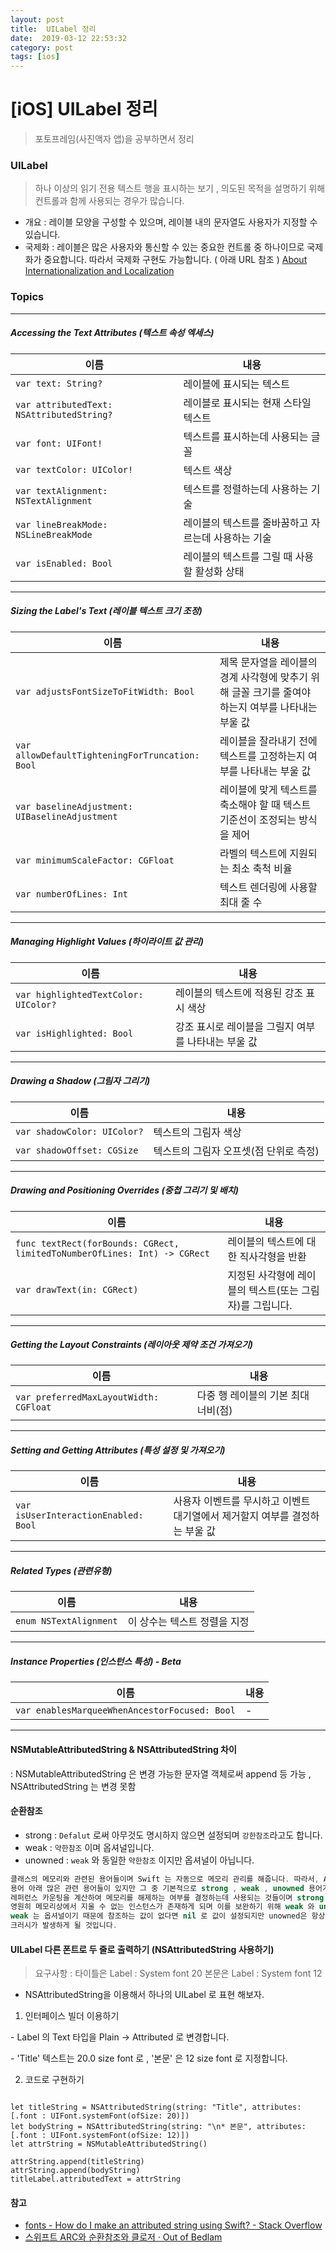 ```yaml
---
layout: post
title:  UILabel 정리
date:  2019-03-12 22:53:32
category: post
tags: [ios]
---
```


# [iOS] UILabel 정리

> 포토프레임(사진액자 앱)을 공부하면서 정리

###  UILabel

> 하나 이상의 읽기 전용 텍스트 행을 표시하는 보기 , 의도된 목적을 설명하기 위해 컨트롤과 함께 사용되는 경우가 많습니다.

- 개요 : 레이블 모양을 구성할 수 있으며, 레이블 내의 문자열도 사용자가 지정할 수 있습니다.
- 국제화 : 레이블은 많은 사용자와 통신할 수 있는 중요한 컨트롤 중 하나이므로 국제화가 중요합니다. 따라서 국제화 구현도 가능합니다. ( 아래 URL 참조 ) [About Internationalization and Localization](https://developer.apple.com/library/archive/documentation/MacOSX/Conceptual/BPInternational/Introduction/Introduction.html#//apple_ref/doc/uid/10000171i)

### Topics

------

##### Accessing the Text Attributes (텍스트 속성 엑세스)

| 이름                                        | 내용                           |
| ----------------------------------------- | ---------------------------- |
| `var text: String?`                       | 레이블에 표시되는 텍스트                |
| `var attributedText: NSAttributedString?` | 레이블로 표시되는 현재 스타일 텍스트         |
| `var font: UIFont!`                       | 텍스트를 표시하는데 사용되는 글꼴           |
| `var textColor: UIColor!`                 | 텍스트 색상                       |
| `var textAlignment: NSTextAlignment`      | 텍스트를 정렬하는데 사용하는 기술           |
| `var lineBreakMode: NSLineBreakMode`      | 레이블의 텍스트를 줄바꿈하고 자르는데 사용하는 기술 |
| `var isEnabled: Bool`                     | 레이블의 텍스트를 그릴 때 사용할 활성화 상태    |

------

##### Sizing the Label's Text (레이블 텍스트 크기 조정)

| 이름                                              | 내용                                                       |
| ----------------------------------------------- | -------------------------------------------------------- |
| `var adjustsFontSizeToFitWidth: Bool`           | 제목 문자열을 레이블의 경계 사각형에 맞추기 위해 글꼴 크기를 줄여야 하는지 여부를 나타내는 부울 값 |
| `var allowDefaultTighteningForTruncation: Bool` | 레이블을 잘라내기 전에 텍스트를 고정하는지 여부를 나타내는 부울 값                    |
| `var baselineAdjustment: UIBaselineAdjustment`  | 레이블에 맞게 텍스트를 축소해야 할 때 텍스트 기준선이 조정되는 방식을 제어               |
| `var minimumScaleFactor: CGFloat`               | 라벨의 텍스트에 지원되는 최소 축척 비율                                   |
| `var numberOfLines: Int`                        | 텍스트 렌더링에 사용할 최대 줄 수                                      |

------

##### Managing Highlight Values (하이라이트 값 관리)

| 이름                                   | 내용                            |
| ------------------------------------ | ----------------------------- |
| `var highlightedTextColor: UIColor?` | 레이블의 텍스트에 적용된 강조 표시 색상        |
| `var isHighlighted: Bool`            | 강조 표시로 레이블을 그릴지 여부를 나타내는 부울 값 |

------

##### Drawing a Shadow (그림자 그리기)

| 이름                          | 내용                     |
| --------------------------- | ---------------------- |
| `var shadowColor: UIColor?` | 텍스트의 그림자 색상            |
| `var shadowOffset: CGSize`  | 텍스트의 그림자 오프셋(점 단위로 측정) |

------

##### Drawing and Positioning Overrides (중첩 그리기 및 배치)

| 이름                                                                        | 내용                               |
| ------------------------------------------------------------------------- | -------------------------------- |
| `func textRect(forBounds: CGRect, limitedToNumberOfLines: Int) -> CGRect` | 레이블의 텍스트에 대한 직사각형을 반환            |
| `var drawText(in: CGRect)`                                                | 지정된 사각형에 레이블의 텍스트(또는 그림자)를 그립니다. |

------

##### Getting the Layout Constraints (레이아웃 제약 조건 가져오기)

| 이름                                     | 내용                    |
| -------------------------------------- | --------------------- |
| `var preferredMaxLayoutWidth: CGFloat` | 다중 행 레이블의 기본 최대 너비(점) |

------

##### Setting and Getting Attributes (특성 설정 및 가져오기)

| 이름                                   | 내용                                         |
| ------------------------------------ | ------------------------------------------ |
| `var isUserInteractionEnabled: Bool` | 사용자 이벤트를 무시하고 이벤트 대기열에서 제거할지 여부를 결정하는 부울 값 |

------

##### Related Types (관련유형)

| 이름                     | 내용               |
| ---------------------- | ---------------- |
| `enum NSTextAlignment` | 이 상수는 텍스트 정렬을 지정 |

------

##### Instance Properties (인스턴스 특성) - Beta

| 이름                                            | 내용  |
| --------------------------------------------- | --- |
| `var enablesMarqueeWhenAncestorFocused: Bool` | -   |

------

#### NSMutableAttributedString & NSAttributedString 차이

: NSMutableAttributedString 은 변경 가능한 문자열 객체로써 append 등 가능 , NSAttributedString 는 변경 못함



#### 순환참조

- strong : `Defalut` 로써 아무것도 명시하지 않으면 설정되며 `강한참조`라고도 합니다.
- weak : `약한참조` 이며 옵셔널입니다.
- unowned : `weak` 와 동일한 `약한참조` 이지만 옵셔널이 아닙니다.

```swift
클래스의 메모리와 관련된 용어들이며 Swift 는 자동으로 메모리 관리를 해줍니다. 따라서, ARC(Automatic Reference Counting) 라는 
용어 아래 많은 관련 용어들이 있지만 그 중 기본적으로 strong , weak , unowned 용어가 있습니다.
레퍼런스 카운팅을 계산하여 메모리를 해제하는 여부를 결정하는데 사용되는 것들이며 strong 을 잘못쓰게 되면
영원히 메모리상에서 지울 수 없는 인스턴스가 존재하게 되며 이를 보완하기 위해 weak 와 unowned 을 사용합니다.
weak 는 옵셔널이기 때문에 참조하는 값이 없다면 nil 로 값이 설정되지만 unowned은 항상 값이 있다는 것을 전제로 하기 때문에 참조값이 없는 경우에는 
크러시가 발생하게 될 것입니다.
```



#### UILabel 다른 폰트로 두 줄로 출력하기 (NSAttributedString 사용하기)

> 요구사항 : 
> 타이틀은 Label : System font 20
> 본문은 Label : System font 12

* NSAttributedString을 이용해서 하나의 UILabel 로 표현 해보자.

1. 인터페이스 빌더 이용하기

\- Label 의 Text 타입을 Plain -> Attributed 로 변경합니다.

  \- 'Title' 텍스트는 20.0 size font 로 ,  '본문' 은 12 size font 로 지정합니다. 



2. 코드로 구현하기  

<pre><code class="swift">
let titleString = NSAttributedString(string: "Title", attributes: [.font : UIFont.systemFont(ofSize: 20)]) 
let bodyString = NSAttributedString(string: "\n* 본문", attributes: [.font : UIFont.systemFont(ofSize: 12)]) 
let attrString = NSMutableAttributedString() 

attrString.append(titleString) 
attrString.append(bodyString) 
titleLabel.attributedText = attrString
</code></pre>



#### 참고

- [fonts - How do I make an attributed string using Swift? - Stack Overflow](https://stackoverflow.com/questions/24666515/how-do-i-make-an-attributed-string-using-swift)
- [스위프트 ARC와 순환참조와 클로저 · Out of Bedlam](https://outofbedlam.github.io/swift/2016/01/31/Swift-ARC-Closure-weakself/)



